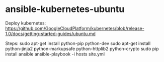 # ansible-kubernetes-ubuntu
Deploy kubernetes: https://github.com/GoogleCloudPlatform/kubernetes/blob/release-1.0/docs/getting-started-guides/ubuntu.md

Steps:
sudo apt-get install python-pip python-dev
sudo apt-get install python-jinja2 python-markupsafe python-httplib2 python-crypto
sudo pip install ansible
ansible-playbook -i hosts site.yml
